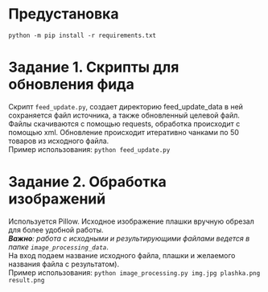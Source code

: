 # Предустановка    
`python -m pip install -r requirements.txt`
# Задание 1. Скрипты для обновления фида    
Скрипт `feed_update.py`, создает директорию feed_update_data в ней сохраняется файл источника, а также обновленный целевой файл.    
Файлы скачиваются с помощью requests, обработка происходит с помощью xml. Обновление происходит итеративно чанками по 50 товаров из исходного файла.     
Пример использования: `python feed_update.py`

# Задание 2. Обработка изображений
Используется Pillow. Исходное изображение плашки вручную обрезал для более удобной работы.    
****Важно***: работа с исходными и результирующими файлами ведется в папке `image_processing_data`*.     
На вход подаем название исходного файла, плашки и желаемого названия файла с результатом).     
Пример использования: `python image_processing.py img.jpg plashka.png result.png`    
